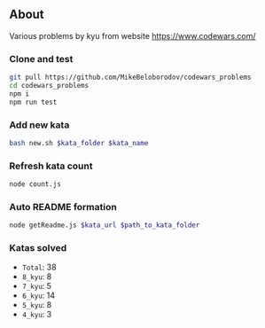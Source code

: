 ## About

Various problems by kyu from website https://www.codewars.com/

### Clone and test

```sh
git pull https://github.com/MikeBeloborodov/codewars_problems
cd codewars_problems
npm i
npm run test
```

### Add new kata
```sh
bash new.sh $kata_folder $kata_name
```

### Refresh kata count
```sh
node count.js
```

### Auto README formation
```sh
node getReadme.js $kata_url $path_to_kata_folder
```

### Katas solved
- ```Total```: 38
- ```8_kyu```: 8
- ```7_kyu```: 5
- ```6_kyu```: 14
- ```5_kyu```: 8
- ```4_kyu```: 3
